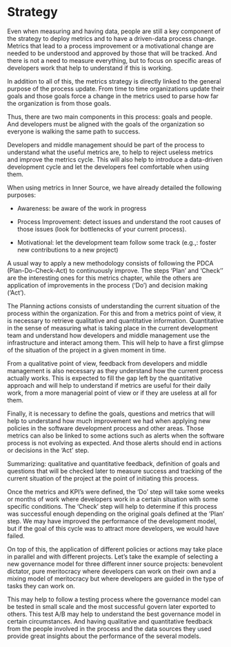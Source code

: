Strategy
========

Even when measuring and having data, people are still a key component of
the strategy to deploy metrics and to have a driven-data process change.
Metrics that lead to a process improvement or a motivational change are
needed to be understood and approved by those that will be tracked. And
there is not a need to measure everything, but to focus on specific
areas of developers work that help to understand if this is working.

In addition to all of this, the metrics strategy is directly linked to
the general purpose of the process update. From time to time
organizations update their goals and those goals force a change in the
metrics used to parse how far the organization is from those goals.

Thus, there are two main components in this process: goals and people.
And developers must be aligned with the goals of the organization so
everyone is walking the same path to success.

Developers and middle management should be part of the process to
understand what the useful metrics are, to help to reject useless
metrics and improve the metrics cycle. This will also help to introduce
a data-driven development cycle and let the developers feel comfortable
when using them.

When using metrics in Inner Source, we have already detailed the
following purposes:

-   Awareness: be aware of the work in progress

-   Process Improvement: detect issues and understand the root causes of
    those issues (look for bottlenecks of your current process).

-   Motivational: let the development team follow some track (e.g.,:
    foster new contributions to a new project)

A usual way to apply a new methodology consists of following the PDCA
(Plan-Do-Check-Act) to continuously improve. The steps ‘Plan’ and
‘Check’’ are the interesting ones for this metrics chapter, while the
others are application of improvements in the process (‘Do’) and
decision making (‘Act’).

The Planning actions consists of understanding the current situation of
the process within the organization. For this and from a metrics point
of view, it is necessary to retrieve qualitative and quantitative
information. Quantitative in the sense of measuring what is taking place
in the current development team and understand how developers and middle
management use the infrastructure and interact among them. This will
help to have a first glimpse of the situation of the project in a given
moment in time.

From a qualitative point of view, feedback from developers and middle
management is also necessary as they understand how the current process
actually works. This is expected to fill the gap left by the
quantitative approach and will help to understand if metrics are useful
for their daily work, from a more managerial point of view or if they
are useless at all for them.

Finally, it is necessary to define the goals, questions and metrics that
will help to understand how much improvement we had when applying new
policies in the software development process and other areas. Those
metrics can also be linked to some actions such as alerts when the
software process is not evolving as expected. And those alerts should
end in actions or decisions in the ‘Act’ step.

Summarizing: qualitative and quantitative feedback, definition of goals
and questions that will be checked later to measure success and tracking
of the current situation of the project at the point of initiating this
process.

Once the metrics and KPI’s were defined, the ‘Do’ step will take some
weeks or months of work where developers work in a certain situation
with some specific conditions. The ‘Check’ step will help to determine
if this process was successful enough depending on the original goals
defined at the ’Plan’ step. We may have improved the performance of the
development model, but if the goal of this cycle was to attract more
developers, we would have failed.

On top of this, the application of different policies or actions may
take place in parallel and with different projects. Let’s take the
example of selecting a new governance model for three different inner
source projects: benevolent dictator, pure meritocracy where developers
can work on their own and a mixing model of meritocracy but where
developers are guided in the type of tasks they can work on.

This may help to follow a testing process where the governance model can
be tested in small scale and the most successful govern later exported
to others. This test A/B may help to understand the best governance
model in certain circumstances. And having qualitative and quantitative
feedback from the people involved in the process and the data sources
they used provide great insights about the performance of the several
models.
